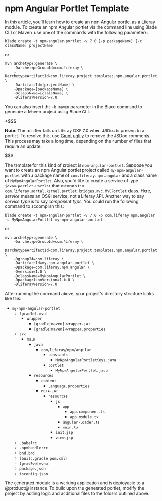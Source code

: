 # npm Angular Portlet Template [](id=npm-angular-portlet-template)

In this article, you'll learn how to create an npm Angular portlet as a Liferay
module. To create an npm Angular portlet via the command line using Blade CLI or
Maven, use one of the commands with the following parameters:

    blade create -t npm-angular-portlet -v 7.0 [-p packageName] [-c className] projectName

or

    mvn archetype:generate \
        -DarchetypeGroupId=com.liferay \
        -DarchetypeArtifactId=com.liferay.project.templates.npm.angular.portlet \
        -DartifactId=[projectName] \
        -Dpackage=[packageName] \
        -DclassName=[className] \
        -DliferayVersion=7.0

You can also insert the `-b maven` parameter in the Blade command to generate
a Maven project using Blade CLI.

+$$$

**Note:** The minifier fails on Liferay DXP 7.0 when JSDoc is present in a 
portlet. To resolve this, use 
[Grunt](https://gruntjs.com/getting-started) 
[uglify](https://www.npmjs.com/package/grunt-contrib-uglify) 
to remove the JSDoc comments. This process may take a long time, depending on 
the number of files that require an update. 

$$$

The template for this kind of project is `npm-angular-portlet`. Suppose you want
to create an npm Angular portlet project called `my-npm-angular-portlet` with a
package name of `com.liferay.npm.angular` and a class name of
`MyNpmAngularPortlet`. Also, you'd like to create a service of type
`javax.portlet.Portlet` that extends the
`com.liferay.portal.kernel.portlet.bridges.mvc.MVCPortlet` class. Here,
*service* means an OSGi service, not a Liferay API. Another way to say *service
type* is to say *component type*. You could run the following command to
accomplish this:

    blade create -t npm-angular-portlet -v 7.0 -p com.liferay.npm.angular -c MyNpmAngularPortlet my-npm-angular-portlet

or

    mvn archetype:generate \
        -DarchetypeGroupId=com.liferay \
        -DarchetypeArtifactId=com.liferay.project.templates.npm.angular.portlet \
        -DgroupId=com.liferay \
        -DartifactId=my-npm-angular-portlet \
        -Dpackage=com.liferay.npm.angular \
        -Dversion=1.0 \
        -DclassName=MyNpmAngularPortlet \
        -DpackageJsonVersion=1.0.0 \
        -DliferayVersion=7.0

After running the command above, your project's directory structure looks like
this:

- `my-npm-angular-portlet`
    - `[gradle|.mvn]`
        - `wrapper`
            - `[gradle|maven]-wrapper.jar`
            - `[gradle|maven]-wrapper.properties`
    - `src`
        - `main`
            - `java`
                - `com/liferay/npm/angular`
                    - `constants`
                        - `MyNpmAngularPortletKeys.java`
                    - `portlet`
                        - `MyNpmAngularPortlet.java`
            - `resources`
                - `content`
                    - `Language.properties`
                - `META-INF`
                    - `resources`
                        - `js`
                            - `app`
                                - `app.component.ts`
                                - `app.module.ts`
                            - `angular-loader.ts`
                            - `main.ts`
                        - `init.jsp`
                        - `view.jsp`
    - `.babelrc`
    - `.npmbundlerrc`
    - `bnd.bnd`
    - `[build.gradle|pom.xml]`
    - `[gradlew|mvnw]`
    - `package.json`
    - `tsconfig.json`

The generated module is a working application and is deployable to a @product@
instance. To build upon the generated portlet, modify the project by adding
logic and additional files to the folders outlined above.

